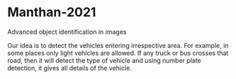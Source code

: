 # Manthan-2021
Advanced object identification in images

Our idea is to detect the vehicles entering irrespective area. For example, in some places only light vehicles are allowed. If any truck or bus crosses that road, then it will detect the type of vehicle and using number plate detection, it gives all details of the vehicle.




